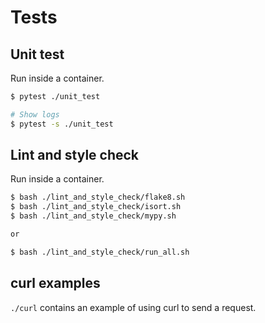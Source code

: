# Tests

## Unit test

Run inside a container.

```bash
$ pytest ./unit_test

# Show logs
$ pytest -s ./unit_test
```

## Lint and style check

Run inside a container.

```bash
$ bash ./lint_and_style_check/flake8.sh
$ bash ./lint_and_style_check/isort.sh
$ bash ./lint_and_style_check/mypy.sh

or

$ bash ./lint_and_style_check/run_all.sh
```

## curl examples

`./curl` contains an example of using curl to send a request.
